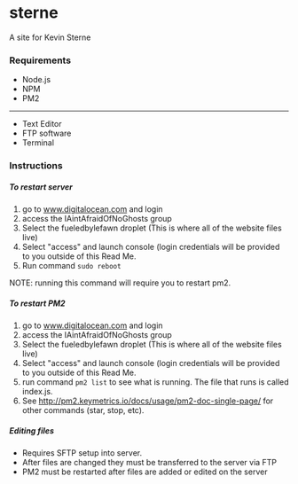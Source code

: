 # sterne
A site for Kevin Sterne


### Requirements
- Node.js
- NPM
- PM2
----
- Text Editor
- FTP software
- Terminal

### Instructions

##### To restart server
1. go to www.digitalocean.com and login
2. access the IAintAfraidOfNoGhosts group
3. Select the fueledbylefawn droplet (This is where all of the website files live)
4. Select "access" and launch console (login credentials will be provided to you outside of this Read Me.
5. Run command `sudo reboot`

NOTE: running this command will require you to restart pm2.

##### To restart PM2
1. go to www.digitalocean.com and login
2. access the IAintAfraidOfNoGhosts group
3. Select the fueledbylefawn droplet (This is where all of the website files live)
4. Select "access" and launch console (login credentials will be provided to you outside of this Read Me.
5. run command `pm2 list` to see what is running. The file that runs is called index.js.
6. See http://pm2.keymetrics.io/docs/usage/pm2-doc-single-page/ for other commands (star, stop, etc).

##### Editing files
* Requires SFTP setup into server.
* After files are changed they must be transferred to the server via FTP
* PM2 must be restarted after files are added or edited on the server
